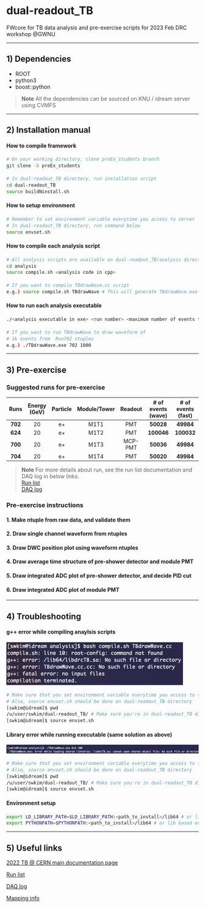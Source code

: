 # dual-readout_TB

FWcore for TB data analysis and pre-exercise scripts for 2023 Feb DRC workshop @GWNU

---
## 1) Dependencies
* ROOT
* python3
* boost::python
>__Note__ All the dependencies can be sourced on KNU / idream server using CVMFS

---
## 2) Installation manual
#### How to compile framework
```sh
# On your working directory, clone preEx_students branch
git clone -b preEx_students

# In dual-readout_TB directory, run installation script
cd dual-readout_TB
source buildNinstall.sh
```
#### How to setup environment
```sh
# Remember to set environment variable everytime you access to server
# In dual-readout_TB directory, run command below
source envset.sh  
```

#### How to compile each analysis script
```sh
# All analysis scripts are available on dual-readout_TB/analysis directory
cd analysis
source compile.sh <analysis code in cpp>

# If you want to compile TBdrawWave.cc script
e.g.) source compile.sh TBdrawWave # This will generate TBdrawWave.exe
```

#### How to run each analysis executable
```sh
./<analysis executable in exe> <run number> <maximum number of events to run>

# If you want to run TBdrawWave to draw waveform of
# 1k events from  Run702 ntuples
e.g.) ./TBdrawWave.exe 702 1000 
```

---
## 3) Pre-exercise
### Suggested runs for pre-exercise

| Runs  | Energy (GeV) | Particle | Module/Tower | Readout | # of events (wave)| # of events (fast)| 
| :---: |:------------:|:--------:|:------------:|:-------:|:-----------------:|:-----------------:|
|**702**|      20      |    e+    |     M1T1     |   PMT   |     **50028**     |     **49984**     |
|**624**|      20      |    e+    |     M1T2     |   PMT   |    **100046**     |    **100032**     |
|**700**|      20      |    e+    |     M1T3     | MCP-PMT |     **50036**     |     **49984**     |
|**704**|      20      |    e+    |     M1T4     |   PMT   |     **50020**     |     **49984**     |
>__Note__ For more details about run, see the run list documentation and DAQ log in below links.\
[Run list](https://github.com)\
[DAQ log](https://google.com)

### Pre-exercise instructions
#### 1. Make ntuple from raw data, and validate them

#### 2. Draw single channel waveform from ntuples

#### 3. Draw DWC position plot using waveform ntuples

#### 4. Draw average time structure of pre-shower detector and module PMT 

#### 5. Draw integrated ADC plot of pre-shower detector, and decide PID cut

#### 6. Draw integrated ADC plot of module PMT

---
## 4) Troubleshooting
#### g++ error while compiling anaylsis scripts 
![image desc](./doc/g%2B%2B_error.png)
```sh
# Make sure that you set environment variable everytime you access to the server
# Also, source envset.sh should be done on dual-readout_TB directory
[swkim@idream]$ pwd
/u/user/swkim/dual-readout_TB/ # Make sure you're in dual-readout_TB directory
[swkim@idream]$ source envset.sh
```

#### Library error while running executable (same solution as above)
![image desc](./doc/lib_error.png)
```sh
# Make sure that you set environment variable everytime you access to the server
# Also, source envset.sh should be done on dual-readout_TB directory
[swkim@idream]$ pwd
/u/user/swkim/dual-readout_TB/ # Make sure you're in dual-readout_TB directory
[swkim@idream]$ source envset.sh
```

#### Environment setup

```sh
export LD_LIBRARY_PATH=$LD_LIBRARY_PATH:<path_to_install>/lib64 # or lib based on your architecture
export PYTHONPATH=$PYTHONPATH:<path_to_install>/lib64 # or lib based on your architecture
```

---
## 5) Useful links

[2022 TB @ CERN main documentation page](https://github.com)

[Run list](https://github.com)

[DAQ log](https://google.com)

[Mapping info](https://github.com)
